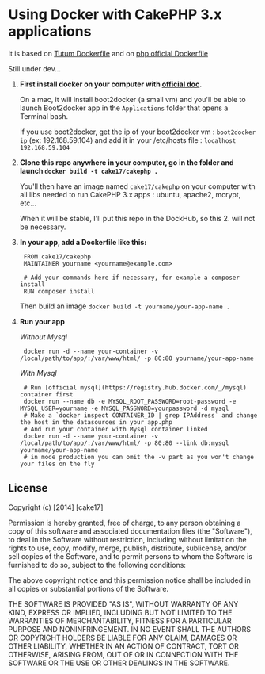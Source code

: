 # Using Docker with CakePHP 3.x applications #

It is based on [Tutum Dockerfile](https://github.com/tutumcloud/tutum-docker-php)
and on [php official Dockerfile](https://github.com/docker-library/php)

Still under dev...

1. **First install docker on your computer with [official doc](https://docs.docker.com/installation/#installation).**

   On a mac, it will install boot2docker (a small vm) and you'll be able to launch Boot2docker app in the `Applications` folder that opens a Terminal bash.

   If you use boot2docker, get the ip of your boot2docker vm : `boot2docker ip` (ex: 192.168.59.104) and add it in your /etc/hosts file : `localhost 192.168.59.104`

2. **Clone this repo anywhere in your computer, go in the folder and launch `docker build -t cake17/cakephp .`**

   You'll then have an image named `cake17/cakephp` on your computer with all libs
   needed to run CakePHP 3.x apps : ubuntu, apache2, mcrypt, etc...

   When it will be stable, I'll put this repo in the DockHub, so this 2. will not be necessary.

3. **In your app, add a Dockerfile like this:**

        FROM cake17/cakephp
        MAINTAINER yourname <yourname@example.com>

        # Add your commands here if necessary, for example a composer install
        RUN composer install

   Then build an image `docker build -t yourname/your-app-name .`

4. **Run your app**

   *Without Mysql*

        docker run -d --name your-container -v /local/path/to/app/:/var/www/html/ -p 80:80 yourname/your-app-name

   *With Mysql*

        # Run [official mysql](https://registry.hub.docker.com/_/mysql) container first
        docker run --name db -e MYSQL_ROOT_PASSWORD=root-password -e MYSQL_USER=yourname -e MYSQL_PASSWORD=yourpassword -d mysql
        # Make a `docker inspect CONTAINER_ID | grep IPAddress` and change the host in the datasources in your app.php
        # And run your container with Mysql container linked
        docker run -d --name your-container -v /local/path/to/app/:/var/www/html/ -p 80:80 --link db:mysql yourname/your-app-name
        # in mode production you can omit the -v part as you won't change your files on the fly


## License ##

Copyright (c) [2014] [cake17]

Permission is hereby granted, free of charge, to any person obtaining a copy of this software and associated documentation files (the "Software"), to deal in the Software without restriction, including without limitation the rights to use, copy, modify, merge, publish, distribute, sublicense, and/or sell copies of the Software, and to permit persons to whom the Software is furnished to do so, subject to the following conditions:

The above copyright notice and this permission notice shall be included in all copies or substantial portions of the Software.

THE SOFTWARE IS PROVIDED "AS IS", WITHOUT WARRANTY OF ANY KIND, EXPRESS OR IMPLIED, INCLUDING BUT NOT LIMITED TO THE WARRANTIES OF MERCHANTABILITY, FITNESS FOR A PARTICULAR PURPOSE AND NONINFRINGEMENT. IN NO EVENT SHALL THE AUTHORS OR COPYRIGHT HOLDERS BE LIABLE FOR ANY CLAIM, DAMAGES OR OTHER LIABILITY, WHETHER IN AN ACTION OF CONTRACT, TORT OR OTHERWISE, ARISING FROM, OUT OF OR IN CONNECTION WITH THE SOFTWARE OR THE USE OR OTHER DEALINGS IN THE SOFTWARE.
